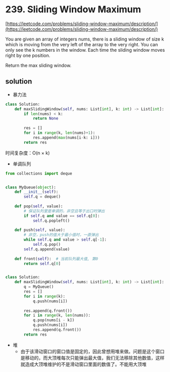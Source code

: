 # 239. Sliding Window Maximum
[https://leetcode.com/problems/sliding-window-maximum/description/](https://leetcode.com/problems/sliding-window-maximum/description/)

You are given an array of integers nums, there is a sliding window of size k which is moving from the very left of the array to the very right. You can only see the k numbers in the window. Each time the sliding window moves right by one position.

Return the max sliding window.

## solution

- 暴力法
```python
class Solution:
    def maxSlidingWindow(self, nums: List[int], k: int) -> List[int]:
        if len(nums) < k:
            return None
        
        res = []
        for i in range(k, len(nums)+1):
            res.append(max(nums[i-k: i]))
        return res
```
时间复杂度：O(n × k)

- 单调队列
```python
from collections import deque


class MyQueue(object):
    def __init__(self):
        self.q = deque()
    
    def pop(self, value):
        # 保证队列里是单调的，非空且等于出口时弹出
        if self.q and value == self.q[0]:
            self.q.popleft()
        
    def push(self, value):
        # 非空，push的值大于最小值时，一直弹出
        while self.q and value > self.q[-1]:
            self.q.pop()
        self.q.append(value)
    
    def front(self):  # 当前队列最大值, 第0
        return self.q[0]


class Solution:
    def maxSlidingWindow(self, nums: List[int], k: int) -> List[int]:
        q = MyQueue()
        res = []
        for i in range(k):
            q.push(nums[i])
        
        res.append(q.front())
        for i in range(k, len(nums)):
            q.pop(nums[i - k])
            q.push(nums[i])
            res.append(q.front())
        return res        
```

- 堆
  - 由于该滑动窗口的窗口值是固定的，因此曾想用堆来做。问题是这个窗口是移动的，而大顶堆每次只能弹出最大值，我们无法移除其他数值，这样就造成大顶堆维护的不是滑动窗口里面的数值了。不能用大顶堆
